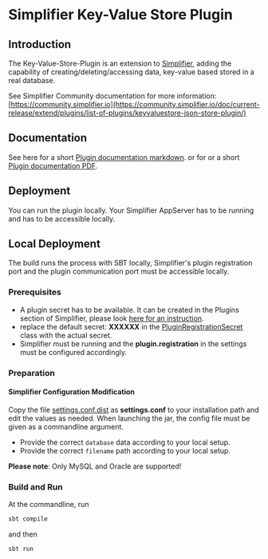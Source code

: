 # Simplifier Key-Value Store Plugin

## Introduction

The Key-Value-Store-Plugin is an extension to [Simplifier](http://simplifier.io), adding the capability
of creating/deleting/accessing data, key-value based stored in a real database.

See Simplifier Community documentation for more information: [https://community.simplifier.io](https://community.simplifier.io/doc/current-release/extend/plugins/list-of-plugins/keyvaluestore-json-store-plugin/)


## Documentation

See here for a short [Plugin documentation markdown](./documentation/manual.md).
or for or a short [Plugin documentation PDF](./documentation/manual.pdf).


## Deployment

You can run the plugin locally. Your Simplifier AppServer has to be running and has to be accessible locally.


## Local Deployment

The build runs the process with SBT locally, Simplifier's plugin registration port and the plugin communication port must be accessible locally.


### Prerequisites

- A plugin secret has to be available. It can be created in the Plugins section of Simplifier,
  please look [here for an instruction](https://community.simplifier.io/doc/current-release/extend/plugins/plugin-secrets/).
- replace the default secret: <b>XXXXXX</b> in the [PluginRegistrationSecret](./src/main/scala/byDeployment/PluginRegistrationSecret.scala)
  class with the actual secret.
- Simplifier must be running and the <b>plugin.registration</b> in the settings must be configured accordingly.


### Preparation

#### Simplifier Configuration Modification

Copy the file [settings.conf.dist](./src/main/resources/settings.conf.dist) as <b>settings.conf</b> to your installation path and edit the values as needed.
When launching the jar, the config file must be given as a commandline argument.


- Provide the correct ```database``` data according to your local setup.
- Provide the correct ```filename``` path according to your local setup.

__Please note__: Only MySQL and Oracle are supported!


### Build and Run

At the commandline, run
```bash
sbt compile
```

and then

```bash
sbt run
```